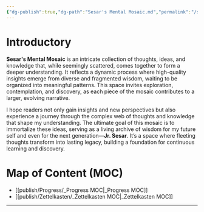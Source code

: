 ```yaml
---
{"dg-publish":true,"dg-path":"Sesar's Mental Mosaic.md","permalink":"/sesar-s-mental-mosaic/","tags":["gardenEntry"],"dgHomeLink":true,"dgShowBacklinks":true,"dgShowLocalGraph":true,"dgShowInlineTitle":true,"dgShowFileTree":true,"dgEnableSearch":true,"dgShowToc":true,"dgLinkPreview":true,"dgShowTags":true,"noteIcon":"default"}
---
```



# Introductory

**Sesar's Mental Mosaic** is an intricate collection of thoughts, ideas, and knowledge that, while seemingly scattered, comes together to form a deeper understanding. It reflects a dynamic process where high-quality insights emerge from diverse and fragmented wisdom, waiting to be organized into meaningful patterns. This space invites exploration, contemplation, and discovery, as each piece of the mosaic contributes to a larger, evolving narrative.

I hope readers not only gain insights and new perspectives but also experience a journey through the complex web of thoughts and knowledge that shape my understanding. The ultimate goal of this mosaic is to immortalize these ideas, serving as a living archive of wisdom for my future self and even for the next generation—**Jr. Sesar**. It’s a space where fleeting thoughts transform into lasting legacy, building a foundation for continuous learning and discovery.


# Map of Content (MOC)

- [[publish/Progress/_Progress MOC\|_Progress MOC]]
- [[publish/Zettelkasten/_Zettelkasten MOC\|_Zettelkasten MOC]]

---